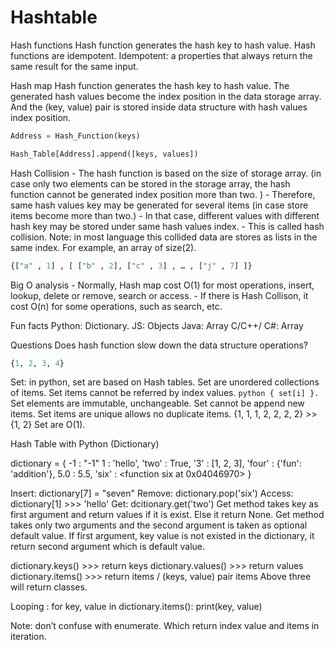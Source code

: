 # Hashtable


Hash functions 
Hash function generates the hash key to hash value.
Hash functions are idempotent.
Idempotent: a properties that always return the same result for the same input.

Hash map
Hash function generates the hash key to hash value.
The generated hash values become the index position in the data storage array.
And the (key, value) pair is stored inside data structure with  hash values index position.

```python
Address = Hash_Function(keys)

Hash_Table[Address].append([keys, values])
```

Hash Collision
	- The hash function is based on the size of storage array. (in case only two elements can be stored in the storage array, the hash function cannot be generated index position more than two. )
	- Therefore, same hash values key may be generated for several items (in case store items become more than two.)
	- In that case, different values with different hash key may be stored under same hash values index.
	- This is called hash collision.
Note: in most language this collided data are stores as lists in the same index. For example, an array of size(2).

```python
{["a" , 1] , [ ["b" , 2], ["c" , 3] , … , ["j" , 7] ]} 
```

Big O analysis
	- Normally, Hash map cost O(1) for most operations, insert, lookup, delete or remove, search or access.
	- If there is Hash Collison, it cost O(n) for some operations, such as search, etc.

Fun facts
Python: Dictionary.
JS: Objects
Java: Array
C/C++/ C#: Array

Questions
Does hash function slow down the data structure operations?

``` python
{1, 2, 3, 4}
```
Set:  in python, set are based on Hash tables.
Set are unordered collections of items.
Set items cannot be referred by index values. ``` python { set[i] }. ```
Set elements are immutable, unchangeable.
Set cannot be append new items.
Set items are unique allows no duplicate items. {1, 1, 1, 2, 2, 2, 2} >> {1, 2}
Set are O(1).


Hash Table with Python (Dictionary)

dictionary = { 
 -1 : "-1"
  1 : 'hello', 
  'two' : True, 
  '3' : [1, 2, 3], 
  'four' : {'fun': 'addition'}, 
  5.0 : 5.5, 
  'six' : <function six at 0x04046970>
}

Insert: dictionary[7] = "seven"
Remove: dictionary.pop('six')
Access: dictionary[1]
                >>> 'hello'
Get: dcitionary.get('two')
Get method takes key as first argument and return values if it is exist. Else it return None.
Get method takes only two arguments and the second argument is taken as optional default value.
If first argument, key value is not existed in the dictionary, it return second argument which is default value.

dictionary.keys()   >>> return keys 
dictionary.values() >>> return values
dictionary.items() >>> return items / (keys, value) pair items
Above three will return classes.

Looping : 
for key, value in dictionary.items():
    print(key, value)

Note: don’t confuse with enumerate. Which return index value and items in iteration.


